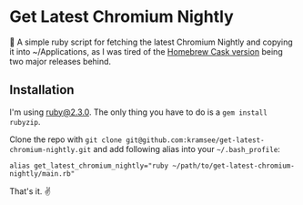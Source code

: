 # Get Latest Chromium Nightly

:repeat: A simple ruby script for fetching the latest Chromium Nightly and copying it into ~/Applications, as I was tired of the [Homebrew Cask version](https://github.com/caskroom/homebrew-cask) being two major releases behind.

## Installation

I'm using ruby@2.3.0. The only thing you have to do is a `gem install rubyzip`.

Clone the repo with `git clone git@github.com:kramsee/get-latest-chromium-nightly.git` and add following alias into your `~/.bash_profile`:

    alias get_latest_chromium_nightly="ruby ~/path/to/get-latest-chromium-nightly/main.rb"

That's it. ✌️

